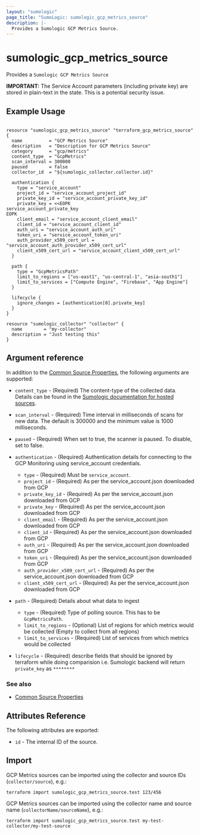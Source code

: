 ```yaml
---
layout: "sumologic"
page_title: "SumoLogic: sumologic_gcp_metrics_source"
description: |-
  Provides a Sumologic GCP Metrics Source.
---
```


# sumologic_gcp_metrics_source
Provides a `Sumologic GCP Metrics Source`

__IMPORTANT:__ The Service Account parameters (including private key) are stored in plain-text in the state. This is a potential security issue.

## Example Usage
```hcl

resource "sumologic_gcp_metrics_source" "terraform_gcp_metrics_source" {
  name          = "GCP Metrics Source"
  description   = "Description for GCP Metrics Source"
  category      = "gcp/metrics"
  content_type  = "GcpMetrics"
  scan_interval = 300000
  paused        = false
  collector_id  = "${sumologic_collector.collector.id}"

  authentication {
    type = "service_account"
    project_id = "service_account_project_id"
    private_key_id = "service_account_private_key_id"
    private_key = <<EOPK
service_account_private_key
EOPK
    client_email = "service_account_client_email"
    client_id = "service_account_client_id"
    auth_uri = "service_account_auth_uri"
    token_uri = "service_account_token_uri"
    auth_provider_x509_cert_url = "service_account_auth_provider_x509_cert_url"
    client_x509_cert_url = "service_account_client_x509_cert_url"
  }

  path {
    type = "GcpMetricsPath"
    limit_to_regions = ["us-east1", "us-central-1", "asia-south1"]
    limit_to_services = ["Compute Engine", "Firebase", "App Engine"]
  }

  lifecycle {
    ignore_changes = [authentication[0].private_key]
  }
}

resource "sumologic_collector" "collector" {
  name        = "my-collector"
  description = "Just testing this"
}
```

## Argument reference

In addition to the [Common Source Properties](https://registry.terraform.io/providers/SumoLogic/sumologic/latest/docs#common-source-properties), the following arguments are supported:

 - `content_type` - (Required) The content-type of the collected data. Details can be found in the [Sumologic documentation for hosted sources][1].
 - `scan_interval` - (Required) Time interval in milliseconds of scans for new data. The default is 300000 and the minimum value is 1000 milliseconds.
 - `paused` - (Required) When set to true, the scanner is paused. To disable, set to false.
 - `authentication` - (Required) Authentication details for connecting to the  GCP Monitoring using service_account credentials.
     + `type` - (Required) Must be `service_account`.
     + `project_id` - (Required) As per the service_account.json downloaded from GCP
     + `private_key_id` - (Required) As per the service_account.json downloaded from GCP
     + `private_key` - (Required) As per the service_account.json downloaded from GCP
     + `client_email` - (Required) As per the service_account.json downloaded from GCP
     + `client_id` - (Required) As per the service_account.json downloaded from GCP
     + `auth_uri` - (Required) As per the service_account.json downloaded from GCP
     + `token_uri` - (Required) As per the service_account.json downloaded from GCP
     + `auth_provider_x509_cert_url` - (Required) As per the service_account.json downloaded from GCP
     + `client_x509_cert_url` - (Required) As per the service_account.json downloaded from GCP

 - `path` - (Required) Details about what data to ingest
     + `type` - (Required) Type of polling source. This has to be `GcpMetricsPath`.
     + `limit_to_regions` - (Optional) List of regions for which metrics would be collected (Empty to collect from all regions)
     + `limit_to_services` - (Required) List of services from which metrics would be collected
 - `lifecycle` - (Required) describe fields that should be ignored by terraform while doing comparision i.e. Sumologic backend will return `private_key` as `********` 

### See also
  * [Common Source Properties](https://registry.terraform.io/providers/SumoLogic/sumologic/latest/docs#common-source-properties)

## Attributes Reference
The following attributes are exported:

- `id` - The internal ID of the source.

## Import
GCP Metrics sources can be imported using the collector and source IDs (`collector/source`), e.g.:

```hcl
terraform import sumologic_gcp_metrics_source.test 123/456
```

GCP Metrics sources can be imported using the collector name and source name (`collectorName/sourceName`), e.g.:

```hcl
terraform import sumologic_gcp_metrics_source.test my-test-collector/my-test-source
```

[1]: https://help.sumologic.com/Send_Data/Sources/03Use_JSON_to_Configure_Sources/JSON_Parameters_for_Hosted_Sources
